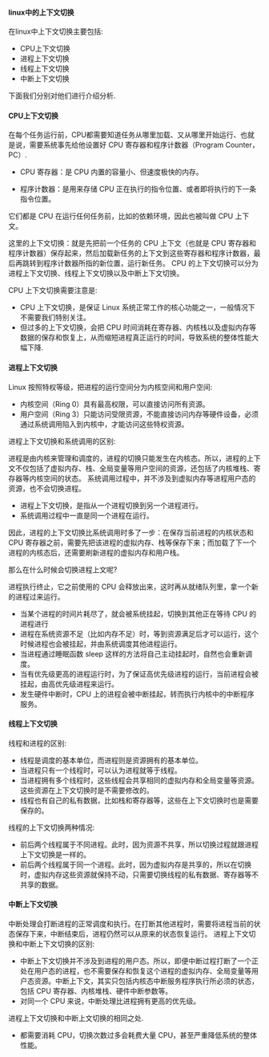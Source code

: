 #### linux中的上下文切换

在linux中上下文切换主要包括:

* CPU上下文切换
* 进程上下文切换
* 线程上下文切换
* 中断上下文切换

下面我们分别对他们进行介绍分析.

#### CPU上下文切换

在每个任务运行前，CPU都需要知道任务从哪里加载、又从哪里开始运行、也就是说，需要系统事先给他设置好 CPU 寄存器和程序计数器（Program Counter， PC）.

* CPU 寄存器：是 CPU 内置的容量小、但速度极快的内存。

* 程序计数器：是用来存储 CPU 正在执行的指令位置、或者即将执行的下一条指令位置。

它们都是 CPU 在运行任何任务前，比如的依赖环境，因此也被叫做 CPU 上下文。

这里的上下文切换：就是先把前一个任务的 CPU 上下文（也就是 CPU 寄存器和程序计数器）保存起来，然后加载新任务的上下文到这些寄存器和程序计数器，最后再跳转到程序计数器所指的新位置，运行新任务。
 CPU 的上下文切换可以分为进程上下文切换、线程上下文切换以及中断上下文切换。
 
CPU 上下文切换需要注意是:

 * CPU 上下文切换，是保证 Linux 系统正常工作的核心功能之一，一般情况下不需要我们特别关注。
 * 但过多的上下文切换，会把 CPU 时间消耗在寄存器、内核栈以及虚拟内存等数据的保存和恢复上，从而缩短进程真正运行的时间，导致系统的整体性能大幅下降.


#### 进程上下文切换

Linux 按照特权等级，把进程的运行空间分为内核空间和用户空间:

* 内核空间（Ring 0）具有最高权限，可以直接访问所有资源。
* 用户空间（Ring 3）只能访问受限资源，不能直接访问内存等硬件设备，必须通过系统调用陷入到内核中，才能访问这些特权资源。

进程上下文切换和系统调用的区别:

进程是由内核来管理和调度的，进程的切换只能发生在内核态。所以，进程的上下文不仅包括了虚拟内存、栈、全局变量等用户空间的资源，还包括了内核堆栈、寄存器等内核空间的状态。
系统调用过程中，并不涉及到虚拟内存等进程用户态的资源，也不会切换进程。

*  进程上下文切换，是指从一个进程切换到另一个进程进行。
*  系统调用过程中一直是同一个进程在运行。

因此，进程的上下文切换比系统调用时多了一步：在保存当前进程的内核状态和 CPU 寄存器之前，需要先把该进程的虚拟内存、栈等保存下来；而加载了下一个进程的内核态后，还需要刷新进程的虚拟内存和用户栈。


那么在什么时候会切换进程上文呢?

进程执行终止，它之前使用的 CPU 会释放出来，这时再从就绪队列里，拿一个新的进程过来运行。

*  当某个进程的时间片耗尽了，就会被系统挂起，切换到其他正在等待 CPU 的进程进行
*  进程在系统资源不足（比如内存不足）时，等到资源满足后才可以运行，这个时候进程也会被挂起，并由系统调度其他进程运行。
*  当进程通过睡眠函数 sleep 这样的方法将自己主动挂起时，自然也会重新调度。
*  当有优先级更高的进程运行时，为了保证高优先级进程的运行，当前进程会被挂起，由高优先级进程来运行。
*  发生硬件中断时，CPU 上的进程会被中断挂起，转而执行内核中的中断程序服务。


#### 线程上下文切换

线程和进程的区别:

* 线程是调度的基本单位，而进程则是资源拥有的基本单位。
* 当进程只有一个线程时，可以认为进程就等于线程。
* 当进程拥有多个线程时，这些线程会共享相同的虚拟内存和全局变量等资源。这些资源在上下文切换时是不需要修改的。
* 线程也有自己的私有数据，比如栈和寄存器等，这些在上下文切换时也是需要保存的。

线程的上下文切换两种情况:

* 前后两个线程属于不同进程。此时，因为资源不共享，所以切换过程就跟进程上下文切换是一样的。
* 前后两个线程属于同一个进程。此时，因为虚拟内存是共享的，所以在切换时，虚拟内存这些资源就保持不动，只需要切换线程的私有数据、寄存器等不共享的数据。

#### 中断上下文切换

中断处理会打断进程的正常调度和执行。在打断其他进程时，需要将进程当前的状态保存下来，中断结束后，进程仍然可以从原来的状态恢复运行。
进程上下文切换和中断上下文切换的区别:

* 中断上下文切换并不涉及到进程的用户态。所以，即便中断过程打断了一个正处在用户态的进程，也不需要保存和恢复这个进程的虚拟内存、全局变量等用户态资源。中断上下文，其实只包括内核态中断服务程序执行所必须的状态，包括 CPU 寄存器、内核堆栈、硬件中断参数等。
* 对同一个 CPU 来说，中断处理比进程拥有更高的优先级。

进程上下文切换和中断上文切换的相同之处.

* 都需要消耗 CPU，切换次数过多会耗费大量 CPU，甚至严重降低系统的整体性能。

